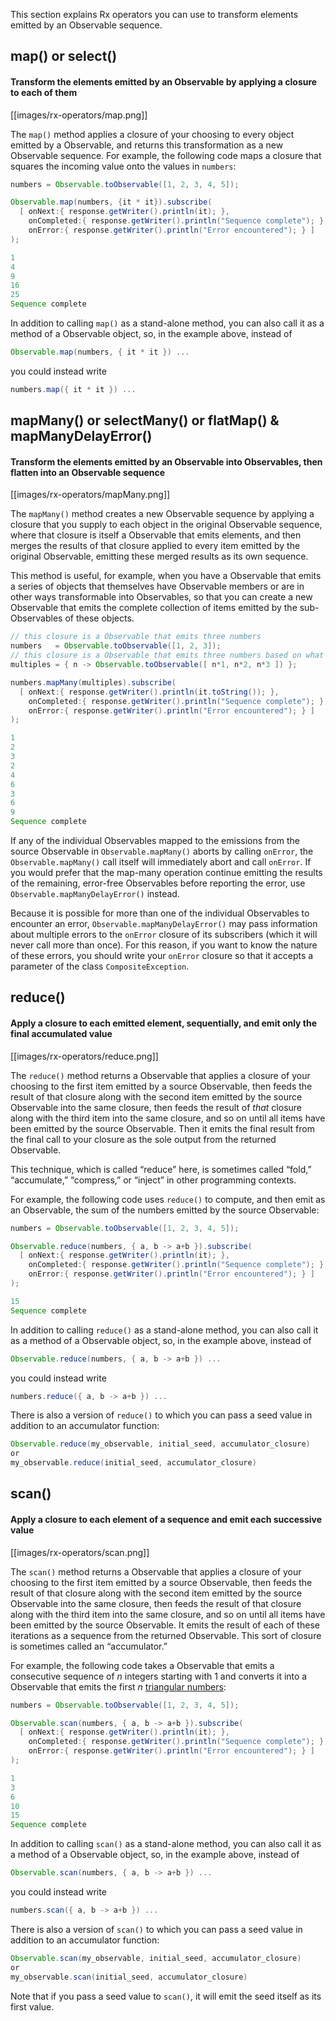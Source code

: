 This section explains Rx operators you can use to transform elements emitted by an Observable sequence.

## map() or select()

#### Transform the elements emitted by an Observable by applying a closure to each of them

[[images/rx-operators/map.png]]

The `map()` method applies a closure of your choosing to every object emitted by a Observable, and returns this transformation as a new Observable sequence. For example, the following code maps a closure that squares the incoming value onto the values in `numbers`:

```groovy
numbers = Observable.toObservable([1, 2, 3, 4, 5]);

Observable.map(numbers, {it * it}).subscribe(
  [ onNext:{ response.getWriter().println(it); },
    onCompleted:{ response.getWriter().println("Sequence complete"); },
    onError:{ response.getWriter().println("Error encountered"); } ]
);

1
4
9
16
25
Sequence complete
```

In addition to calling `map()` as a stand-alone method, you can also call it as a method of a Observable object, so, in the example above, instead of 

```groovy
Observable.map(numbers, { it * it }) ...
```

you could instead write 

```groovy
numbers.map({ it * it }) ...
```

## mapMany() or selectMany() or flatMap() & mapManyDelayError()

#### Transform the elements emitted by an Observable into Observables, then flatten into an Observable sequence

[[images/rx-operators/mapMany.png]]

The `mapMany()` method creates a new Observable sequence by applying a closure that you supply to each object in the original Observable sequence, where that closure is itself a Observable that emits elements, and then merges the results of that closure applied to every item emitted by the original Observable, emitting these merged results as its own sequence.

This method is useful, for example, when you have a Observable that emits a series of objects that themselves have Observable members or are in other ways transformable into Observables, so that you can create a new Observable that emits the complete collection of items emitted by the sub-Observables of these objects.

```groovy
// this closure is a Observable that emits three numbers
numbers   = Observable.toObservable([1, 2, 3]);
// this closure is a Observable that emits three numbers based on what number it is passed
multiples = { n -> Observable.toObservable([ n*1, n*2, n*3 ]) };   

numbers.mapMany(multiples).subscribe(
  [ onNext:{ response.getWriter().println(it.toString()); },
    onCompleted:{ response.getWriter().println("Sequence complete"); },
    onError:{ response.getWriter().println("Error encountered"); } ]
);

1
2
3
2
4
6
3
6
9
Sequence complete
```

If any of the individual Observables mapped to the emissions from the source Observable in `Observable.mapMany()` aborts by calling `onError`, the `Observable.mapMany()` call itself will immediately abort and call `onError`. If you would prefer that the map-many operation continue emitting the results of the remaining, error-free Observables before reporting the error, use `Observable.mapManyDelayError()` instead.

Because it is possible for more than one of the individual Observables to encounter an error, `Observable.mapManyDelayError()` may pass information about multiple errors to the `onError` closure of its subscribers (which it will never call more than once). For this reason, if you want to know the nature of these errors, you should write your `onError` closure so that it accepts a parameter of the class `CompositeException`.

## reduce()

#### Apply a closure to each emitted element, sequentially, and emit only the final accumulated value

[[images/rx-operators/reduce.png]]

The `reduce()` method returns a Observable that applies a closure of your choosing to the first item emitted by a source Observable, then feeds the result of that closure along with the second item emitted by the source Observable into the same closure, then feeds the result of _that_ closure along with the third item into the same closure, and so on until all items have been emitted by the source Observable. Then it emits the final result from the final call to your closure as the sole output from the returned Observable.

This technique, which is called “reduce” here, is sometimes called “fold,” “accumulate,” “compress,” or “inject” in other programming contexts. 

For example, the following code uses `reduce()` to compute, and then emit as an Observable, the sum of the numbers emitted by the source Observable:

```groovy
numbers = Observable.toObservable([1, 2, 3, 4, 5]);

Observable.reduce(numbers, { a, b -> a+b }).subscribe(
  [ onNext:{ response.getWriter().println(it); },
    onCompleted:{ response.getWriter().println("Sequence complete"); },
    onError:{ response.getWriter().println("Error encountered"); } ]
);

15
Sequence complete
```

In addition to calling `reduce()` as a stand-alone method, you can also call it as a method of a Observable object, so, in the example above, instead of 

```groovy
Observable.reduce(numbers, { a, b -> a+b }) ...
```
you could instead write 

```groovy
numbers.reduce({ a, b -> a+b }) ...
```

There is also a version of `reduce()` to which you can pass a seed value in addition to an accumulator function:

```groovy
Observable.reduce(my_observable, initial_seed, accumulator_closure)
or
my_observable.reduce(initial_seed, accumulator_closure)
```

## scan()

#### Apply a closure to each element of a sequence and emit each successive value

[[images/rx-operators/scan.png]]

The `scan()` method returns a Observable that applies a closure of your choosing to the first item emitted by a source Observable, then feeds the result of that closure along with the second item emitted by the source Observable into the same closure, then feeds the result of that closure along with the third item into the same closure, and so on until all items have been emitted by the source Observable. It emits the result of each of these iterations as a sequence from the returned Observable. This sort of closure is sometimes called an “accumulator.”

For example, the following code takes a Observable that emits a consecutive sequence of _n_ integers starting with 1 and converts it into a Observable that emits the first _n_ [triangular numbers](http://en.wikipedia.org/wiki/Triangular_number):

```groovy
numbers = Observable.toObservable([1, 2, 3, 4, 5]);

Observable.scan(numbers, { a, b -> a+b }).subscribe(
  [ onNext:{ response.getWriter().println(it); },
    onCompleted:{ response.getWriter().println("Sequence complete"); },
    onError:{ response.getWriter().println("Error encountered"); } ]
);

1
3
6
10
15
Sequence complete
```

In addition to calling `scan()` as a stand-alone method, you can also call it as a method of a Observable object, so, in the example above, instead of 

```groovy
Observable.scan(numbers, { a, b -> a+b }) ...
```
you could instead write 

```groovy
numbers.scan({ a, b -> a+b }) ...
```

There is also a version of `scan()` to which you can pass a seed value in addition to an accumulator function:

```groovy
Observable.scan(my_observable, initial_seed, accumulator_closure)
or
my_observable.scan(initial_seed, accumulator_closure)
```

Note that if you pass a seed value to `scan()`, it will emit the seed itself as its first value.
